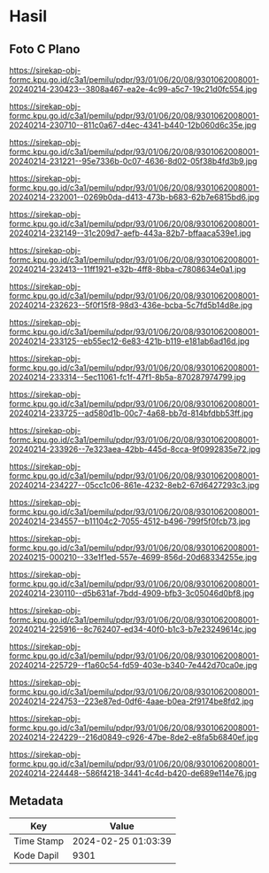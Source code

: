 # Hasil

## Foto C Plano

https://sirekap-obj-formc.kpu.go.id/c3a1/pemilu/pdpr/93/01/06/20/08/9301062008001-20240214-230423--3808a467-ea2e-4c99-a5c7-19c21d0fc554.jpg

https://sirekap-obj-formc.kpu.go.id/c3a1/pemilu/pdpr/93/01/06/20/08/9301062008001-20240214-230710--811c0a67-d4ec-4341-b440-12b060d6c35e.jpg

https://sirekap-obj-formc.kpu.go.id/c3a1/pemilu/pdpr/93/01/06/20/08/9301062008001-20240214-231221--95e7336b-0c07-4636-8d02-05f38b4fd3b9.jpg

https://sirekap-obj-formc.kpu.go.id/c3a1/pemilu/pdpr/93/01/06/20/08/9301062008001-20240214-232001--0269b0da-d413-473b-b683-62b7e6815bd6.jpg

https://sirekap-obj-formc.kpu.go.id/c3a1/pemilu/pdpr/93/01/06/20/08/9301062008001-20240214-232149--31c209d7-aefb-443a-82b7-bffaaca539e1.jpg

https://sirekap-obj-formc.kpu.go.id/c3a1/pemilu/pdpr/93/01/06/20/08/9301062008001-20240214-232413--11ff1921-e32b-4ff8-8bba-c7808634e0a1.jpg

https://sirekap-obj-formc.kpu.go.id/c3a1/pemilu/pdpr/93/01/06/20/08/9301062008001-20240214-232623--5f0f15f8-98d3-436e-bcba-5c7fd5b14d8e.jpg

https://sirekap-obj-formc.kpu.go.id/c3a1/pemilu/pdpr/93/01/06/20/08/9301062008001-20240214-233125--eb55ec12-6e83-421b-b119-e181ab6ad16d.jpg

https://sirekap-obj-formc.kpu.go.id/c3a1/pemilu/pdpr/93/01/06/20/08/9301062008001-20240214-233314--5ec11061-fc1f-47f1-8b5a-870287974799.jpg

https://sirekap-obj-formc.kpu.go.id/c3a1/pemilu/pdpr/93/01/06/20/08/9301062008001-20240214-233725--ad580d1b-00c7-4a68-bb7d-814bfdbb53ff.jpg

https://sirekap-obj-formc.kpu.go.id/c3a1/pemilu/pdpr/93/01/06/20/08/9301062008001-20240214-233926--7e323aea-42bb-445d-8cca-9f0992835e72.jpg

https://sirekap-obj-formc.kpu.go.id/c3a1/pemilu/pdpr/93/01/06/20/08/9301062008001-20240214-234227--05cc1c06-861e-4232-8eb2-67d6427293c3.jpg

https://sirekap-obj-formc.kpu.go.id/c3a1/pemilu/pdpr/93/01/06/20/08/9301062008001-20240214-234557--b11104c2-7055-4512-b496-799f5f0fcb73.jpg

https://sirekap-obj-formc.kpu.go.id/c3a1/pemilu/pdpr/93/01/06/20/08/9301062008001-20240215-000210--33e1f1ed-557e-4699-856d-20d68334255e.jpg

https://sirekap-obj-formc.kpu.go.id/c3a1/pemilu/pdpr/93/01/06/20/08/9301062008001-20240214-230110--d5b631af-7bdd-4909-bfb3-3c05046d0bf8.jpg

https://sirekap-obj-formc.kpu.go.id/c3a1/pemilu/pdpr/93/01/06/20/08/9301062008001-20240214-225916--8c762407-ed34-40f0-b1c3-b7e23249614c.jpg

https://sirekap-obj-formc.kpu.go.id/c3a1/pemilu/pdpr/93/01/06/20/08/9301062008001-20240214-225729--f1a60c54-fd59-403e-b340-7e442d70ca0e.jpg

https://sirekap-obj-formc.kpu.go.id/c3a1/pemilu/pdpr/93/01/06/20/08/9301062008001-20240214-224753--223e87ed-0df6-4aae-b0ea-2f9174be8fd2.jpg

https://sirekap-obj-formc.kpu.go.id/c3a1/pemilu/pdpr/93/01/06/20/08/9301062008001-20240214-224229--216d0849-c926-47be-8de2-e8fa5b6840ef.jpg

https://sirekap-obj-formc.kpu.go.id/c3a1/pemilu/pdpr/93/01/06/20/08/9301062008001-20240214-224448--586f4218-3441-4c4d-b420-de689e114e76.jpg


## Metadata

| Key        | Value               |
| ---------- | ------------------- |
| Time Stamp | 2024-02-25 01:03:39 |
| Kode Dapil | 9301                |



